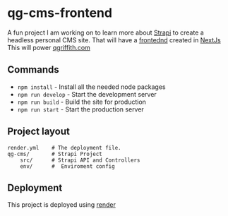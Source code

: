 # qg-cms-frontend
A fun project I am working on to learn more about  [Strapi](https://strapi.io/) to create a headless personal CMS site. That will have a [frontednd](https://github.com/qgriffith/qg-cms-frontend) created in [NextJs](https://nextjs.org/) This will power [qgriffith.com](https://www.qgriffith.com)

## Commands

* `npm install` - Install all the needed node packages
* `npm run develop` - Start the development server
* `npm run build` - Build the site for production
* `npm run start` - Start the production server

## Project layout

    render.yml    # The deployment file.
    qg-cms/       # Strapi Project
        src/      # Strapi API and Controllers
        env/      #  Enviroment config
            
## Deployment
This project is deployed using [render](https://render.com/)